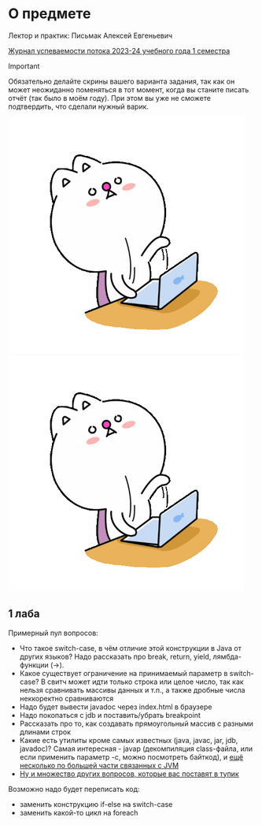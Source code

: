 # О предмете
Лектор и практик: Письмак Алексей Евгеньевич

[Журнал успеваемости потока 2023-24 учебного года 1 семестра](https://docs.google.com/spreadsheets/d/1dMRvYwRp3Lhy6IT5mbjdaplId9xB99b_9NijSpF7iJI/edit#gid=2120352098)

> [!IMPORTANT]
> Обязательно делайте скрины вашего варианта задания, так как он может неожиданно поменяться в тот момент, когда вы станите писать отчёт (так было в моём году). При этом вы уже не сможете подтвердить, что сделали нужный варик.

![](https://github.com/petrovviacheslav/myitmo/blob/main/gifs/monitors-typing.gif)
![](./gifs/monitors-typing.gif)

## 1 лаба
Примерный пул вопросов:
- Что такое switch-case, в чём отличие этой конструкции в Java от других языков? Надо рассказать про break, return, yield, лямбда-функции (->).
- Какое существует ограничение на принимаемый параметр в switch-case? В свитч может идти только строка или целое число, так как нельзя сравнивать массивы данных и т.п., а также дробные числа неккоректно сравниваются
- Надо будет вывести javadoc через index.html в браузере
- Надо покопаться с jdb и поставить/убрать breakpoint
- Рассказать про то, как создавать прямоугольный массив с разными длинами строк
- Какие есть утилиты кроме самых известных (java, javac, jar, jdb, javadoc)? Самая интересная - javap (декомпиляция class-файла, или если применить параметр -c, можно посмотреть байткод), и [ещё несколько по большей части связанных с JVM](http://ivanbabanin.blogspot.com/2013/10/jdk.html)
- [Ну и множество других вопросов, которые вас поставят в тупик](https://www.youtube.com/watch?v=dQw4w9WgXcQ)

Возможно надо будет переписать код:
- заменить конструкцию if-else на switch-case
- заменить какой-то цикл на foreach
